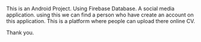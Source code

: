 This is an Android Project. Using Firebase Database.
A social media application. using this we can find a person who have create an account on this application.
This is a platform where people can upload there online CV.

Thank you.